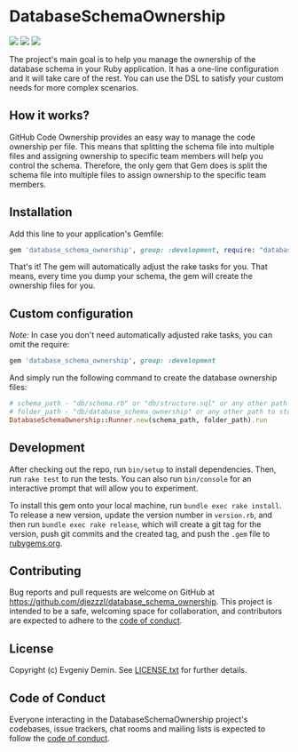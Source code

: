 # DatabaseSchemaOwnership

[![](https://badge.fury.io/rb/database_schema_ownership.svg)](https://badge.fury.io/rb/database_schema_ownership)
[![](https://github.com/djezzzl/database_schema_ownership/actions/workflows/tests.yml/badge.svg?branch=master)](https://github.com/djezzzl/database_schema_ownership/actions/workflows/tests.yml?query=event%3Aschedule)
[![](https://github.com/djezzzl/database_schema_ownership/actions/workflows/rubocop.yml/badge.svg?branch=master)](https://github.com/djezzzl/database_schema_ownership/actions/workflows/rubocop.yml?query=event%3Aschedule)

The project's main goal is to help you manage the ownership of the database schema in your Ruby application.
It has a one-line configuration and it will take care of the rest.
You can use the DSL to satisfy your custom needs for more complex scenarios.

## How it works?

GitHub Code Ownership provides an easy way to manage the code ownership per file.
This means that splitting the schema file into multiple files and assigning ownership to specific team members will help you control the schema.
Therefore, the only gem that Gem does is split the schema file into multiple files to assign ownership to the specific team members.

## Installation

Add this line to your application's Gemfile:

```ruby
gem 'database_schema_ownership', group: :development, require: "database_schema_ownership/railtie"
```

That's it! The gem will automatically adjust the rake tasks for you. 
That means, every time you dump your schema, the gem will create the ownership files for you.

## Custom configuration

*Note:* In case you don't need automatically adjusted rake tasks, you can omit the require:

```ruby
gem 'database_schema_ownership', group: :development
```

And simply run the following command to create the database ownership files:
```ruby
# schema_path - "db/schema.rb" or "db/structure.sql" or any other path
# folder_path - "db/database_schema_ownership" or any other path to store the ownership files
DatabaseSchemaOwnership::Runner.new(schema_path, folder_path).run
```

## Development

After checking out the repo, run `bin/setup` to install dependencies. Then, run `rake test` to run the tests. You can also run `bin/console` for an interactive prompt that will allow you to experiment.

To install this gem onto your local machine, run `bundle exec rake install`. To release a new version, update the version number in `version.rb`, and then run `bundle exec rake release`, which will create a git tag for the version, push git commits and the created tag, and push the `.gem` file to [rubygems.org](https://rubygems.org).

## Contributing

Bug reports and pull requests are welcome on GitHub at https://github.com/djezzzl/database_schema_ownership. This project is intended to be a safe, welcoming space for collaboration, and contributors are expected to adhere to the [code of conduct](https://github.com/djezzzl/database_schema_ownership/blob/master/CODE_OF_CONDUCT.md).

## License

Copyright (c) Evgeniy Demin. See [LICENSE.txt](https://github.com/djezzzl/database_schema_ownership/blob/master/LICENSE.txt) for further details.

## Code of Conduct

Everyone interacting in the DatabaseSchemaOwnership project's codebases, issue trackers, chat rooms and mailing lists is expected to follow the [code of conduct](https://github.com/djezzzl/database_schema_ownership/blob/master/CODE_OF_CONDUCT.md).
